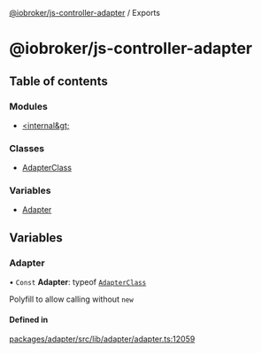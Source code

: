 [@iobroker/js-controller-adapter](README.md) / Exports

# @iobroker/js-controller-adapter

## Table of contents

### Modules

- [&lt;internal\&gt;](modules/internal_.md)

### Classes

- [AdapterClass](classes/AdapterClass.md)

### Variables

- [Adapter](modules.md#adapter)

## Variables

### Adapter

• `Const` **Adapter**: typeof [`AdapterClass`](classes/AdapterClass.md)

Polyfill to allow calling without `new`

#### Defined in

[packages/adapter/src/lib/adapter/adapter.ts:12059](https://github.com/ioBroker/ioBroker.js-controller/blob/c20b6373/packages/adapter/src/lib/adapter/adapter.ts#L12059)

